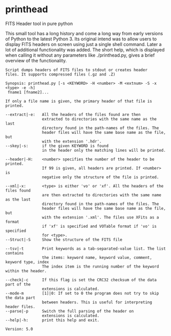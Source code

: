 # printhead
FITS Header tool in pure python

This small tool has a long history and come a long way from early versions of Python to the latest Python 3. Its original intend was to
allow users to display FITS headers on screen using just a single shell command. Later a lot of additional functionality was added.
The short help, which is displayed when calling it without any parameters like ./printhead.py, gives a brief overview of the functionality.
```
Script dumps headers of FITS files to stdout or creates header
files. It supports compressed files (.gz and .Z)

Synopsis: printhead.py [-s <KEYWORD> -H <number> -M <extnum> -S -x <type> -e -h]
 fname1 [fname2]...

If only a file name is given, the primary header of that file is printed.

--extract|-e:   All the headers of the files found are then
                extracted to directories with the same name as the last
                directory found in the path-names of the files. The
                header files will have the same base name as the file, but
                with the extension '.hdr'.
--skey|-s:      if the given KEYWORD is found
                in the header only the matching lines will be printed.

--header|-H:    <number> specifies the number of the header to be printed.
                If 99 is given, all headers are printed. If <number> is
                negative only the structure of the file is printed.

--xml|-x:       <type> is either 'vo' or 'xf'. All the headers of the files found
                are then extracted to directories with the same name as the last
                directory found in the path-names of the files. The
                header files will have the same base name as the file, but
                with the extension '.xml'. The files use XFits as a format
                if 'xf' is specified and VOTable format if 'vo' is specified
                for <type>.
--Struct|-S     Show the structure of the FITS file

--tsv|-t        Print keywords as a tab-separated-value list. The list contains
                the items: keyword name, keyword value, comment, keyword type, index
                The index item is the running number of the keyword within the header.

--check|-c      If this flag is set the CRC32 checksum of the data part of the
                extensions is calculated.
--mode-m        [1]|0: If set to 0 the program does not try to skip the data part
                between headers. This is useful for interpreting header files.
--parse|-p      Switch the full parsing of the header on
                extensions is calculated.
--help|-h:      print this help and exit.

Version: 5.0
```
